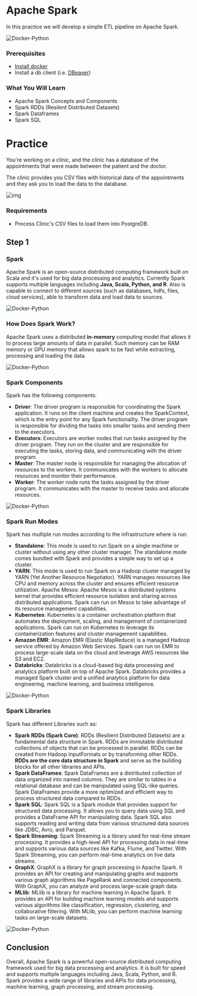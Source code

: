# Apache Spark

In this practice we will develop a simple ETL pipeline on Apache Spark.

![Docker-Python](documentation_images/spark-4.png)

### Prerequisites
* [Install docker](https://docs.docker.com/engine/install/) 
* Install a db client (i.e. [DBeaver](https://dbeaver.io/download/)) 

### What You Will Learn
- Apache Spark Concepts and Components
- Spark RDDs (Resilent Distributed Datasets)
- Spark Dataframes
- Spark SQL

# Practice

You're working on a clinic, and the clinic has a database of the appointments that were made between the patient and the doctor.

The clinic provides you CSV files with historical data of the appointments and they ask you to load the data to the database.

![img](documentation_images/clinic.jpeg)

### Requirements
* Process Clinic's CSV files to load them into PostgreDB.

## Step 1

### Spark

Apache Spark is an open-source distributed computing framework built on Scala and it's used for big data processing and analytics. Currently Spark supports multiple languages including **Java, Scala, Python, and R**. Also is capable to connect to different sources (such as databases, hdfs, files, cloud services), able to transform data and load data to sources.

![Docker-Python](documentation_images/spark-3.png)

### How Does Spark Work?

Apache Spark uses a distributed **in-memory** computing model that allows it to process large amounts of data in parallel. Such memory can be RAM memory or GPU memory that allows spark to be fast while extracting, processing and loading the data.

![Docker-Python](documentation_images/spark-6.jpeg)

### Spark Components

Spark has the following components:

+ **Driver**: The driver program is responsible for coordinating the Spark application. It runs on the client machine and creates the SparkContext, which is the entry point for any Spark functionality. The driver program is responsible for dividing the tasks into smaller tasks and sending them to the executors.
+ **Executors**: Executors are worker nodes that run tasks assigned by the driver program. They run on the cluster and are responsible for executing the tasks, storing data, and communicating with the driver program.
+ **Master**: The master node is responsible for managing the allocation of resources to the workers. It communicates with the workers to allocate resources and monitor their performance.
+ **Worker**: The worker node runs the tasks assigned by the driver program. It communicates with the master to receive tasks and allocate resources.

![Docker-Python](documentation_images/spark-7.png)

### Spark Run Modes

Spark has multiple run modes according to the infrastructure where is run:

+ **Standalone**: This mode is used to run Spark on a single machine or cluster without using any other cluster manager. The standalone mode comes bundled with Spark and provides a simple way to set up a cluster.
+ **YARN**: This mode is used to run Spark on a Hadoop cluster managed by YARN (Yet Another Resource Negotiator). YARN manages resources like CPU and memory across the cluster and ensures efficient resource utilization.
Apache Mesos: Apache Mesos is a distributed systems kernel that provides efficient resource isolation and sharing across distributed applications. Spark can run on Mesos to take advantage of its resource management capabilities.
+ **Kubernetes**: Kubernetes is a container orchestration platform that automates the deployment, scaling, and management of containerized applications. Spark can run on Kubernetes to leverage its containerization features and cluster management capabilities.
+ **Amazon EMR**: Amazon EMR (Elastic MapReduce) is a managed Hadoop service offered by Amazon Web Services. Spark can run on EMR to process large-scale data on the cloud and leverage AWS resources like S3 and EC2.
+ **Databricks**: Databricks is a cloud-based big data processing and analytics platform built on top of Apache Spark. Databricks provides a managed Spark cluster and a unified analytics platform for data engineering, machine learning, and business intelligence.

![Docker-Python](documentation_images/spark-8.png)

### Spark Libraries

Spark has different Libraries such as:

+ **Spark RDDs (Spark Core)**: RDDs (Resilient Distributed Datasets) are a fundamental data structure in Spark. RDDs are immutable distributed collections of objects that can be processed in parallel. RDDs can be created from Hadoop InputFormats or by transforming other RDDs. **RDDs are the core data structure in Spark** and serve as the building blocks for all other libraries and APIs.
+ **Spark DataFrames**: Spark DataFrames are a distributed collection of data organized into named columns. They are similar to tables in a relational database and can be manipulated using SQL-like queries. Spark DataFrames provide a more optimized and efficient way to process structured data compared to RDDs.
+ **Spark SQL**: Spark SQL is a Spark module that provides support for structured data processing. It allows you to query data using SQL and provides a DataFrame API for manipulating data. Spark SQL also supports reading and writing data from various structured data sources like JDBC, Avro, and Parquet.
+ **Spark Streaming**: Spark Streaming is a library used for real-time stream processing. It provides a high-level API for processing data in real-time and supports various data sources like Kafka, Flume, and Twitter. With Spark Streaming, you can perform real-time analytics on live data streams.
+ **GraphX**: GraphX is a library for graph processing in Apache Spark. It provides an API for creating and manipulating graphs and supports various graph algorithms like PageRank and connected components. With GraphX, you can analyze and process large-scale graph data.
+ **MLlib**: MLlib is a library for machine learning in Apache Spark. It provides an API for building machine learning models and supports various algorithms like classification, regression, clustering, and collaborative filtering. With MLlib, you can perform machine learning tasks on large-scale datasets.

![Docker-Python](documentation_images/spark-5.png)

## Conclusion

Overall, Apache Spark is a powerful open-source distributed computing framework used for big data processing and analytics. It is built for speed and supports multiple languages including Java, Scala, Python, and R. Spark provides a wide range of libraries and APIs for data processing, machine learning, graph processing, and stream processing.

